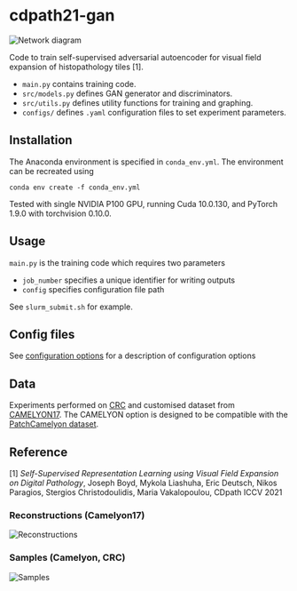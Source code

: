 # cdpath21-gan

![Network diagram](http://jcboyd.github.io/assets/cdpath21-gan/network_diagram.png)

Code to train self-supervised adversarial autoencoder for visual field expansion of histopathology tiles [1]. 

* ```main.py``` contains training code.
* ```src/models.py``` defines GAN generator and discriminators.
* ```src/utils.py``` defines utility functions for training and graphing.
* ```configs/``` defines ```.yaml``` configuration files to set experiment parameters. 

## Installation

The Anaconda environment is specified in ```conda_env.yml```. The environment can be recreated using

```
conda env create -f conda_env.yml
```

Tested with single NVIDIA P100 GPU, running Cuda 10.0.130, and PyTorch 1.9.0 with torchvision 0.10.0.

## Usage

```main.py``` is the training code which requires two parameters
* ```job_number``` specifies a unique identifier for writing outputs
* ```config``` specifies configuration file path

See ```slurm_submit.sh``` for example.

## Config files

See [configuration options](config/README.md) for a description of configuration options

## Data

Experiments performed on [CRC](https://zenodo.org/record/1214456) and customised dataset from [CAMELYON17](https://camelyon17.grand-challenge.org/). The CAMELYON option is designed to be compatible with the [PatchCamelyon dataset](https://github.com/basveeling/pcam).

## Reference
[1] *Self-Supervised Representation Learning using Visual Field Expansion on Digital Pathology*, Joseph Boyd, Mykola Liashuha, Eric Deutsch, Nikos Paragios, Stergios Christodoulidis, Maria Vakalopoulou, CDpath ICCV 2021

### Reconstructions (Camelyon17)

![Reconstructions](http://jcboyd.github.io/assets/cdpath21-gan/reconstructions.png)

### Samples (Camelyon, CRC)

![Samples](http://jcboyd.github.io/assets/cdpath21-gan/samples.png)
